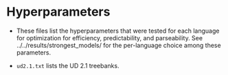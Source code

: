 # Hyperparameters

* These files list the hyperparameters that were tested for each language for optimization for efficiency, predictability, and parseability. See ../../results/strongest_models/ for the per-language choice among these parameters.

* `ud2.1.txt` lists the UD 2.1 treebanks.
